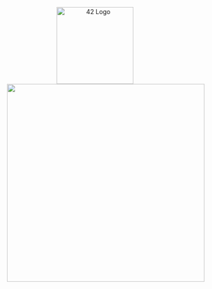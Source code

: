 <p align="center">

  <img src="https://land.campus19.be/wp-content/uploads/2024/08/cropped-Design-sans-titre-26.png" alt="42 Logo" width="175" />
  <img src="https://leetcard.jacoblin.cool/sdemey00?theme=dark" width="450" style="margin-left: 50px;"/>
</p>



